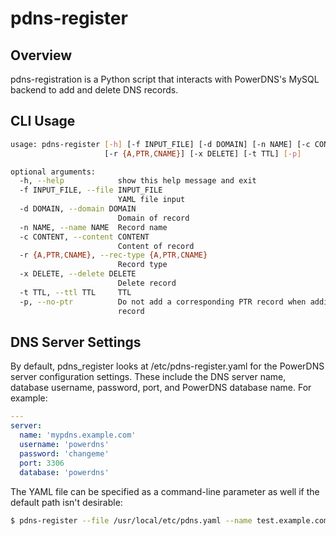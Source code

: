 pdns-register
=============

## Overview
pdns-registration is a Python script that interacts with PowerDNS's MySQL backend to add and delete DNS records.

## CLI Usage

```bash
usage: pdns-register [-h] [-f INPUT_FILE] [-d DOMAIN] [-n NAME] [-c CONTENT]
                     [-r {A,PTR,CNAME}] [-x DELETE] [-t TTL] [-p]

optional arguments:
  -h, --help            show this help message and exit
  -f INPUT_FILE, --file INPUT_FILE
                        YAML file input
  -d DOMAIN, --domain DOMAIN
                        Domain of record
  -n NAME, --name NAME  Record name
  -c CONTENT, --content CONTENT
                        Content of record
  -r {A,PTR,CNAME}, --rec-type {A,PTR,CNAME}
                        Record type
  -x DELETE, --delete DELETE
                        Delete record
  -t TTL, --ttl TTL     TTL
  -p, --no-ptr          Do not add a corresponding PTR record when adding an A
                        record
```

## DNS Server Settings
By default, pdns_register looks at /etc/pdns-register.yaml for the PowerDNS server configuration settings. These include the DNS server name, database username, password, port, and PowerDNS database name. For example:
```yaml
---
server:
  name: 'mypdns.example.com'
  username: 'powerdns'
  password: 'changeme'
  port: 3306
  database: 'powerdns'
```

The YAML file can be specified as a command-line parameter as well if the default path isn't desirable:
```bash
$ pdns-register --file /usr/local/etc/pdns.yaml --name test.example.com --content 10.2.3.4 --rectype A --domain example.com
```
